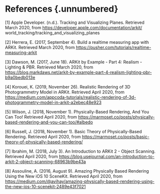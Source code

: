 # References {.unnumbered}

<!-- 
This could include extra figures or raw data
-->

[1] Apple Developer. (n.d.). Tracking and Visualizing Planes. Retrieved March 2020, from https://developer.apple.com/documentation/arkit/  
world_tracking/tracking_and_visualizing_planes

[2] Herrera, E. (2017, September 4). Build a realtime measuring app with ARKit. Retrieved March 2020, from https://pusher.com/tutorials/realtime-measuring-arkit

[3] Dawson, M. (2017, June 18). ARKit by Example - Part 4: Realism - Lighting & PBR. Retrieved March 2020, from https://blog.markdaws.net/arkit-by-example-part-4-realism-lighting-pbr-b9a0bedb013e

[4] Korouei, K. (2019, November 26). Realistic Rendering of 3D Photogrammetry Model in ARKit. Retrieved April 2020, from https://medium.com/appcoda-tutorials/realistic-rendering-of-3d-photogrammetry-model-in-arkit-a2ebec48e923

[5] Wilson, J. (2018, November 1). Physically-Based Rendering, And You Can Too! Retrieved April 2020, from https://marmoset.co/posts/physically-based-rendering-and-you-can-too/#albedo

[6] Russell, J. (2018, November 1). Basic Theory of Physically-Based Rendering. Retrieved April 2020, from https://marmoset.co/posts/basic-theory-of-physically-based-rendering/

[7] Ibrahim, M. (2018, July 3). An Introduction to ARKit 2 - Object Scanning. Retrieved April 2020, from https://blog.usejournal.com/an-introduction-to-arkit-2-object-scanning-68963b9be43a

[8] Assouline, A. (2016, August 9). Amazing Physically Based Rendering Using the New iOS 10 SceneKit. Retrieved April 2020, from https://medium.com/@avihay/amazing-physically-based-rendering-using-the-new-ios-10-scenekit-2489e43f7021


